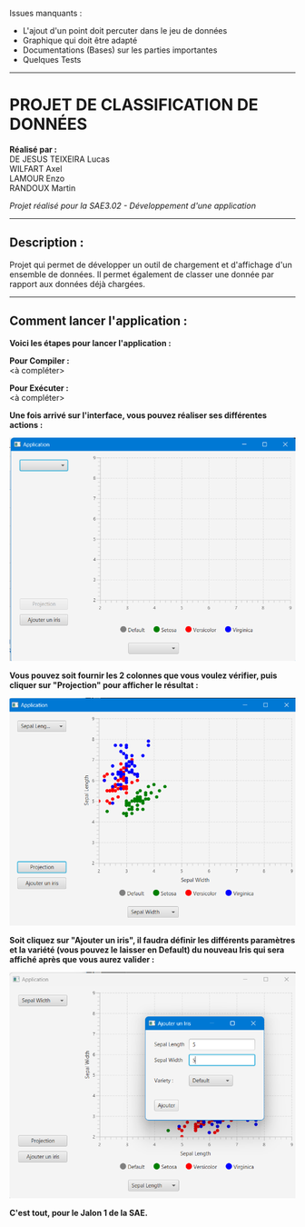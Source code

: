 Issues manquants :
- L'ajout d'un point doit percuter dans le jeu de données
- Graphique qui doit être adapté
- Documentations (Bases) sur les parties importantes
- Quelques Tests

------------------

# PROJET DE CLASSIFICATION DE DONNÉES

**Réalisé par :**  
DE JESUS TEIXEIRA Lucas  
WILFART Axel  
LAMOUR Enzo  
RANDOUX Martin

*Projet réalisé pour la SAE3.02 - Développement d'une application*

---

## Description : 

Projet qui permet de développer un outil de chargement et d'affichage d'un ensemble de données. Il permet également de classer une donnée par rapport aux données déjà chargées.

---

## Comment lancer l'application :

**Voici les étapes pour lancer l'application :**

**Pour Compiler :**  
<à compléter>

**Pour Exécuter :**  
<à compléter>

**Une fois arrivé sur l'interface, vous pouvez réaliser ses différentes actions :**

![Image d'accueil de l'appli](res/ReadME/Accueil.png)

**Vous pouvez soit fournir les 2 colonnes que vous voulez vérifier, puis cliquer sur "Projection" pour afficher le résultat :**

![Image d'une projection de l'appli](res/ReadME/Projection.png)

**Soit cliquez sur "Ajouter un iris", il faudra définir les différents paramètres et la variété (vous pouvez le laisser en Default) du nouveau Iris qui sera affiché après que vous aurez valider :**

![Image ajouter un point de l'appli](res/ReadME/Ajouter.png)

**C'est tout, pour le Jalon 1 de la SAE.**